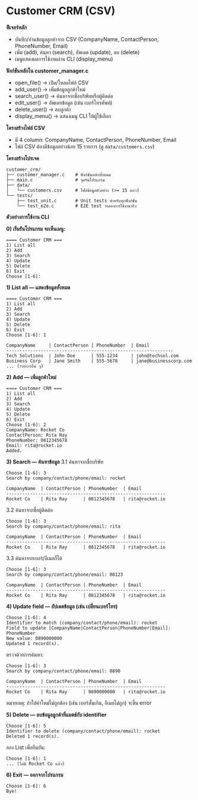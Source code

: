 # Customer CRM (CSV)

**ฟีเจอร์หลัก**
- บันทึก/อ่านข้อมูลลูกค้าจาก CSV (CompanyName, ContactPerson, PhoneNumber, Email)
- เพิ่ม (add), ค้นหา (search), อัพเดต (update), ลบ (delete)
- เมนูแสดงผลการใช้งานผ่าน CLI (display_menu)

**ฟังก์ชันหลักใน customer_manager.c**
- open_file() → เปิด/โหลดไฟล์ CSV
- add_user() → เพิ่มข้อมูลลูกค้าใหม่
- search_user() → ค้นหาจากชื่อบริษัทหรือผู้ติดต่อ
- edit_user() → อัพเดทข้อมูล (เช่น เบอร์โทรศัพท์)
- delete_user() → ลบลูกค้า
- display_menu() → แสดงเมนู CLI ให้ผู้ใช้เลือก

**โครงสร้างไฟล์ CSV**
- มี 4 column: CompanyName, ContactPerson, PhoneNumber, Email
- ไฟล์ CSV ต้องมีข้อมูลอย่างน้อย 15 รายการ (ดู `data/customers.csv`)

**โครงสร้างโปรเจค**
```
customer_crm/
├── customer_manager.c    # ฟังก์ชันหลักทั้งหมด
├── main.c                # จุดรันโปรแกรม
├── data/
│   └── customers.csv     # ไฟล์ข้อมูลตัวอย่าง (>= 15 แถว)
└── tests/
    ├── test_unit.c       # Unit tests สำหรับทุกฟังก์ชัน
    └── test_e2e.c        # E2E test จำลองการใช้งานจริง
```

**ตัวอย่างการใช้งาน CLI**

**0) เริ่มรันโปรแกรม จะเห็นเมนู:**
```
==== Customer CRM ===
1) List all
2) Add
3) Search
4) Update
5) Delete
6) Exit
Choose [1-6]:
```

**1) List all — แสดงข้อมูลทั้งหมด**
```
==== Customer CRM ===
1) List all
2) Add
3) Search
4) Update
5) Delete
6) Exit
Choose [1-6]: 1

CompanyName     | ContactPerson | PhoneNumber  | Email
---------------------------------------------------------------
Tech Solutions  | John Doe      | 555-1234     | john@techsol.com
Business Corp   | Jane Smith    | 555-5678     | jane@businesscorp.com
... (รายการอื่น ๆ)
```

**2) Add — เพิ่มลูกค้าใหม่**
```
==== Customer CRM ===
1) List all
2) Add
3) Search
4) Update
5) Delete
6) Exit
Choose [1-6]: 2
CompanyName: Rocket Co
ContactPerson: Rita Ray
PhoneNumber: 0812345678
Email: rita@rocket.io
Added.
```

**3) Search — ค้นหาข้อมูล**
3.1 ค้นหาจากชื่อบริษัท
```
Choose [1-6]: 3
Search by company/contact/phone/email: rocket

CompanyName  | ContactPerson | PhoneNumber  | Email
------------------------------------------------------------
Rocket Co    | Rita Ray      | 0812345678   | rita@rocket.io
```
3.2 ค้นหาจากชื่อผู้ติดต่อ
```
Choose [1-6]: 3
Search by company/contact/phone/email: rita

CompanyName  | ContactPerson | PhoneNumber  | Email
------------------------------------------------------------
Rocket Co    | Rita Ray      | 0812345678   | rita@rocket.io
```
3.3 ค้นหาจากเบอร์/อีเมลก็ได้
```
Choose [1-6]: 3
Search by company/contact/phone/email: 08123

CompanyName  | ContactPerson | PhoneNumber  | Email
------------------------------------------------------------
Rocket Co    | Rita Ray      | 0812345678   | rita@rocket.io
```

**4) Update field — อัปเดตข้อมูล (เช่น เปลี่ยนเบอร์โทร)**
```
Choose [1-6]: 4
Identifier to match (company/contact/phone/email): rocket
Field to update [CompanyName|ContactPerson|PhoneNumber|Email]: PhoneNumber
New value: 0890000000
Updated 1 record(s).
```
ตรวจด้วยการค้นหา:
```
Choose [1-6]: 3
Search by company/contact/phone/email: 0890

CompanyName  | ContactPerson | PhoneNumber  | Email
------------------------------------------------------------
Rocket Co    | Rita Ray      | 0890000000   | rita@rocket.io
```
หมายเหตุ: ถ้าใส่ค่าใหม่ไม่ถูกต้อง (เช่น เบอร์สั้นเกิน, อีเมลไม่ถูก) จะขึ้น error

**5) Delete — ลบข้อมูลลูกค้าที่แมตช์กับ identifier**
```
Choose [1-6]: 5
Identifier to delete (company/contact/phone/email): rocket
Deleted 1 record(s).
```
ลอง List เพื่อยืนยัน:
```
Choose [1-6]: 1
... (ไม่มี Rocket Co แล้ว)
```
**6) Exit — ออกจากโปรแกรม**
```
Choose [1-6]: 6
Bye!
```
